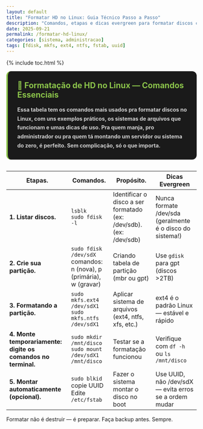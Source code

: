 ```yaml
---
layout: default
title: "Formatar HD no Linux: Guia Técnico Passo a Passo"
description: "Comandos, etapas e dicas evergreen para formatar discos com segurança. Use ext4, ntfs, UUID e evite erros."
date: 2025-09-21
permalink: /formatar-hd-linux/
categories: [sistema, administracao]
tags: [fdisk, mkfs, ext4, ntfs, fstab, uuid]
---
```




{% include toc.html %}


<section>
 <div class="intro-section" style="background: #1a1a1a; padding: 25px; border-radius: 12px; border-left: 4px solid #8bc34a; margin-bottom: 30px;">
    <h2 style="color: #8bc34a; margin: 0 0 15px 0; font-size: 1.5em;">🐧 Formatação de HD no Linux — Comandos Essenciais</h2>
    <p style="color: #d0d0d0; line-height: 1.7; margin: 0;">
      <strong>Essa tabela tem os comandos mais usados pra formatar discos no Linux, com uns exemplos práticos, os sistemas de arquivos que funcionam e umas dicas de uso. Pra quem manja, pro administrador ou pra quem tá montando um servidor ou sistema do zero, é perfeito. Sem complicação, só o que importa.</strong>
    </p>
</div>

  <table class="evergreen-table">
    <thead>
      <tr>
        <th>Etapas.</th>
        <th>Comandos.</th>
        <th>Propósito.</th>
        <th>Dicas Evergreen</th>
      </tr>
    </thead>
    <tbody>
      <tr>
        <td data-label="Etapas"><strong>1. Listar discos.</strong></td>
        <td data-label="Comandos"><code>lsblk</code><br><code>sudo fdisk -l</code></td>
        <td data-label="Propósito">Identificar o disco a ser formatado (ex: /dev/sdb). (ex: /dev/sdb)</td>
        <td data-label="Dicas Evergreen">Nunca formate /dev/sda (geralmente é o disco do sistema!)</td>
      </tr>
      <tr>
        <td data-label="Etapas"><strong>2. Crie sua partição.</strong></td>
        <td data-label="Comandos"><code>sudo fdisk /dev/sdX</code><br>comandos: n (nova), p (primária), w (gravar)</td>
        <td data-label="Propósito">Criando tabela de partição (mbr ou gpt)</td>
        <td data-label="Dicas Evergreen"> Use <code>gdisk</code> para gpt (discos >2TB)</td>
      </tr>
      <tr>
        <td data-label="Etapas"><strong>3. Formatando a partição.</strong></td>
        <td data-label="Comandos"><code>sudo mkfs.ext4 /dev/sdX1</code><br><code>sudo mkfs.ntfs /dev/sdX1</code></td>
        <td data-label="Propósito">Aplicar sistema de arquivos (ext4, ntfs, xfs, etc.)</td>
        <td data-label="Dicas Evergreen"> ext4 é o padrão Linux — estável e rápido</td>
      </tr>
      <tr>
        <td data-label="Etapas"><strong>4. Monte temporariamente: digite os comandos no terminal.</strong></td>
        <td data-label="Comandos"><code>sudo mkdir /mnt/disco</code><br><code>sudo mount /dev/sdX1 /mnt/disco</code></td>
        <td data-label="Propósito">Testar se a formatação funcionou</td>
        <td data-label="Dicas Evergreen"> Verifique com <code>df -h</code> ou <code>ls /mnt/disco</code></td>
      </tr>
      <tr>
        <td data-label="Etapas"><strong>5. Montar automaticamente (opcional).</strong></td>
        <td data-label="Comandos"><code>sudo blkid</code> copie UUID<br>Edite <code>/etc/fstab</code></td>
        <td data-label="Propósito">Fazer o sistema montar o disco no boot</td>
        <td data-label="Dicas Evergreen">Use UUID, não /dev/sdX — evita erros se a ordem mudar</td>
      </tr>
    </tbody>
  </table>

  <p class="frase-reforco"> Formatar não é destruir — é preparar. Faça backup antes. Sempre.</p>




  
</section>

    
